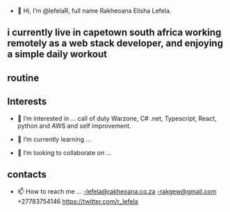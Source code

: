 - 👋 Hi, I’m @lefelaR, full name Rakheoana Elisha Lefela.

## i currently live in capetown south africa working remotely as a web stack developer, and enjoying a simple daily workout
## routine

## Interests
- 👀 I’m interested in ...
call of duty Warzone, C# .net, Typescript, React, python and AWS and self improvement.

- 🌱 I’m currently learning ...


- 💞️ I’m looking to collaborate on ...

## contacts 
- 📫 How to reach me ...
-lefela@rakheoana.co.za
-rakgew@gmail.com
+27783754146
https://twitter.com/r_lefela

<!---
lefelaR/lefelaR is a ✨ special ✨ repository because its `README.md` (this file) appears on your GitHub profile.
You can click the Preview link to take a look at your changes.
--->

